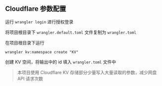 ## Cloudflare 参数配置

运行 `wrangler login` 进行授权登录

将项目根目录下 `wrangler.default.toml` 文件复制为 `wrangler.toml`

在项目根目录下运行

```shell
wrangler kv:namespace create "KV"
```

创建 KV 空间，将输出中的 id 填入 `wrangler.toml` 文件中

> 本项目使用 Cloudflare KV 存储部分少量写入大量读取的参数，减少网盘 API 请求次数
